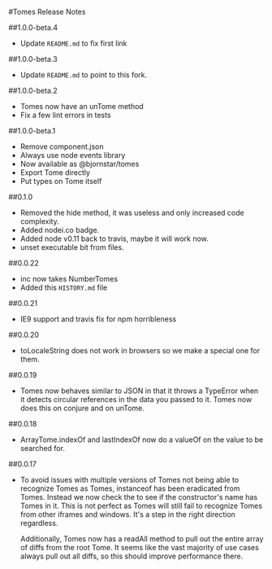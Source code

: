 #Tomes Release Notes

##1.0.0-beta.4
 * Update `README.md` to fix first link

##1.0.0-beta.3
 * Update `README.md` to point to this fork.

##1.0.0-beta.2
 * Tomes now have an unTome method
 * Fix a few lint errors in tests

##1.0.0-beta.1
 * Remove component.json
 * Always use node events library
 * Now available as @bjornstar/tomes
 * Export Tome directly
 * Put types on Tome itself

##0.1.0
 * Removed the hide method, it was useless and only increased code complexity.
 * Added nodei.co badge.
 * Added node v0.11 back to travis, maybe it will work now.
 * unset executable bit from files.

##0.0.22
 * inc now takes NumberTomes
 * Added this `HISTORY.md` file

##0.0.21
 * IE9 support and travis fix for npm horribleness

##0.0.20
 * toLocaleString does not work in browsers so we make a special one for them.

##0.0.19
 * Tomes now behaves similar to JSON in that it throws a TypeError when it detects circular
   references in the data you passed to it. Tomes now does this on conjure and on unTome.

##0.0.18
 * ArrayTome.indexOf and lastIndexOf now do a valueOf on the value to be searched for.

##0.0.17
 * To avoid issues with multiple versions of Tomes not being able to recognize Tomes as Tomes,
   instanceof has been eradicated from Tomes. Instead we now check the to see if the constructor's
   name has Tomes in it. This is not perfect as Tomes will still fail to recognize Tomes from other
   iframes and windows. It's a step in the right direction regardless.

   Additionally, Tomes now has a readAll method to pull out the entire array of diffs from the root
   Tome. It seems like the vast majority of use cases always pull out all diffs, so this should
   improve performance there.
